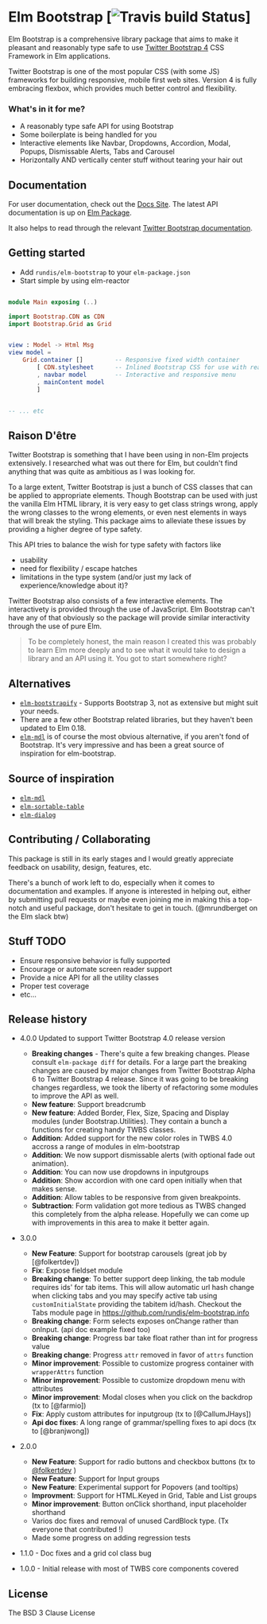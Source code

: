 # Elm Bootstrap [![Travis build Status](https://travis-ci.org/rundis/elm-bootstrap.svg?branch=master)]



Elm Bootstrap is a comprehensive library package that aims to make it pleasant and reasonably type safe to use [Twitter Bootstrap 4](https://getbootstrap.com/) CSS Framework in Elm applications.


Twitter Bootstrap is one of the most popular CSS (with some JS) frameworks for building responsive, mobile first web sites. Version 4 is fully embracing flexbox, which provides much better control and flexibility.


### What's in it for me?
* A reasonably type safe API for using Bootstrap
* Some boilerplate is being handled for you
* Interactive elements like Navbar, Dropdowns, Accordion, Modal, Popups, Dismissable Alerts, Tabs and Carousel
* Horizontally AND vertically center stuff without tearing your hair out




## Documentation
For user documentation, check out the [Docs Site](http://elm-bootstrap.info/).
The latest API documentation is up on [Elm Package](http://package.elm-lang.org/packages/rundis/elm-bootstrap/latest).

It also helps to read through the relevant [Twitter Bootstrap documentation](https://getbootstrap.com/docs/4.0/getting-started/introduction/).


## Getting started
* Add `rundis/elm-bootstrap` to your `elm-package.json`
* Start simple by using elm-reactor


```elm

module Main exposing (..)

import Bootstrap.CDN as CDN
import Bootstrap.Grid as Grid


view : Model -> Html Msg
view model =
    Grid.container []         -- Responsive fixed width container
        [ CDN.stylesheet      -- Inlined Bootstrap CSS for use with reactor
        , navbar model        -- Interactive and responsive menu
        , mainContent model
        ]


-- ... etc


```



## Raison D'être
Twitter Bootstrap is something that I have been using in non-Elm projects extensively.
I researched what was out there for Elm, but couldn't find anything that was quite as ambitious as I was looking for.

To a large extent, Twitter Bootstrap is just a bunch of CSS classes that can be applied to appropriate elements.
Though Bootstrap can be used with just the vanilla Elm HTML library, it is very easy to get class strings wrong, apply the wrong classes to the wrong elements, or even nest elements in ways that will break the styling.
This package aims to alleviate these issues by providing a higher degree of type safety.

This API tries to balance the wish for type safety with factors like
- usability
- need for flexibility / escape hatches
- limitations in the type system (and/or just my lack of experience/knowledge about it)?


Twitter Bootstrap also consists of a few interactive elements. The interactivety is provided through the use of JavaScript. Elm Bootstrap can't have any of that obviously so the package will provide similar interactivity through the use of pure Elm.



>To be completely honest, the main reason I created this was probably to learn Elm more deeply and to see what it would take to design a library and an API using it. You got to start somewhere right?



## Alternatives
- [`elm-bootstrapify`](#http://package.elm-lang.org/packages/JeremyBellows/elm-bootstrapify/latest) - Supports Bootstrap 3, not as extensive but might suit your needs.
- There are a few other Bootstrap related libraries, but they haven't been updated to Elm 0.18.
- [`elm-mdl`](https://github.com/debois/elm-mdl) is of course the most obvious alternative, if you aren't fond of Bootstrap. It's very impressive and has been a great source of inspiration for elm-bootstrap.


## Source of inspiration
* [`elm-mdl`](https://github.com/debois/elm-mdl)
* [`elm-sortable-table`](https://github.com/evancz/elm-sortable-table)
* [`elm-dialog`](https://github.com/krisajenkins/elm-dialog)


## Contributing / Collaborating
This package is still in its early stages and I would greatly appreciate feedback on usability, design, features, etc.

There's a bunch of work left to do, especially when it comes to documentation and examples. If anyone is interested in helping out, either by submitting pull requests or maybe even joining me in making this a top-notch and useful package, don't hesitate to get in touch. (@mrundberget on the Elm slack btw)


## Stuff TODO
* Ensure responsive behavior is fully supported
* Encourage or automate screen reader support
* Provide a nice API for all the utility classes
* Proper test coverage
* etc...



## Release history
* 4.0.0 Updated to support Twitter Bootstrap 4.0 release version
  * **Breaking changes** - There's quite a few breaking changes. Please consult `elm-package diff` for details. For a large part the breaking changes are caused by major changes from Twitter Bootstrap Alpha 6 to Twitter Bootstrap 4 release. Since it was going to be breaking changes regardless, we took the liberty of refactoring some modules to improve the API as well.
  * **New feature**: Support breadcrumb
  * **New feature**: Added Border, Flex, Size, Spacing and Display modules (under Bootstrap.Utilities). They contain a bunch a functions for creating handy TWBS classes.
  * **Addition**: Added support for the new color roles in TWBS 4.0 accross a range of modules in elm-bootstrap
  * **Addition**: We now support dismissable alerts (with optional fade out animation).
  * **Addition**: You can now use dropdowns in inputgroups
  * **Addition**: Show accordion with one card open initially when that makes sense.
  * **Addition**: Allow tables to be responsive from given breakpoints.
  * **Subtraction**: Form validation got more tedious as TWBS changed this completely from the alpha release. Hopefully we can come up with improvements in this area to make it better again.


* 3.0.0
  * **New Feature**: Support for bootstrap carousels (great job by [@folkertdev])
  * **Fix**: Expose fieldset module
  * **Breaking change**: To better support deep linking, the tab module requires ids' for tab items. This will allow automatic url hash change when clicking tabs and you may specify active tab using `customInitialState` providing the tabitem id/hash. Checkout the Tabs module page in https://github.com/rundis/elm-bootstrap.info
  * **Breaking change**: Form selects exposes onChange rather than onInput. (api doc example fixed too)
  * **Breaking change**: Progress bar take float rather than int for progress value
  * **Breaking change**: Progress `attr` removed in favor of `attrs` function
  * **Minor improvement**: Possible to customize progress container with `wrapperAttrs` function
  * **Minor improvement**: Possible to customize dropdown menu with attributes
  * **Minor improvement**: Modal closes when you click on the backdrop (tx to [@farmio])
  * **Fix**: Apply custom attributes for inputgroup (tx to [@CallumJHays])
  * **Api doc fixes**: A long range of grammar/spelling fixes to api docs (tx to [@branjwong])
* 2.0.0
  * **New Feature**: Support for radio buttons and checkbox buttons (tx to [@folkertdev](https://github.com/folkertdev) )
  * **New Feature**: Support for Input groups
  * **New Feature**: Experimental support for Popovers (and tooltips)
  * **Improvment**: Support for HTML.Keyed in Grid, Table and List groups
  * **Minor improvement**: Button onClick shorthand, input placeholder shorthand
  * Varios doc fixes and removal of unused CardBlock type. (Tx everyone that contributed !)
  * Made some progress on adding regression tests
* 1.1.0 - Doc fixes and a grid col class bug
* 1.0.0 - Initial release with most of TWBS core components covered


## License
The BSD 3 Clause License
